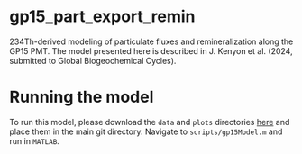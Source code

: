 # gp15_part_export_remin
234Th-derived modeling of particulate fluxes and remineralization along the GP15 PMT. The model presented here is described in J. Kenyon et al. (2024, submitted to Global Biogeochemical Cycles).

# Running the model
To run this model, please download the ``data`` and ``plots`` directories [here](https://drive.google.com/drive/folders/1anaG2W9kTmGNT-62KG6fufnOZIactCfY?usp=sharing) and place them in the main git directory. Navigate to ``scripts/gp15Model.m`` and run in ``MATLAB``.
